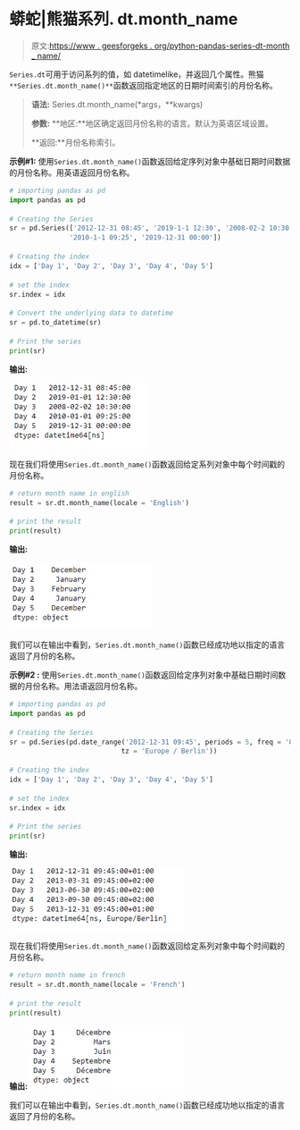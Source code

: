 # 蟒蛇|熊猫系列. dt.month_name

> 原文:[https://www . geesforgeks . org/python-pandas-series-dt-month _ name/](https://www.geeksforgeeks.org/python-pandas-series-dt-month_name/)

`Series.dt`可用于访问系列的值，如 datetimelike，并返回几个属性。熊猫 `**Series.dt.month_name()**`函数返回指定地区的日期时间索引的月份名称。

> **语法:** Series.dt.month_name(*args，**kwargs)
> 
> **参数:**
> **地区:**地区确定返回月份名称的语言。默认为英语区域设置。
> 
> **返回:**月份名称索引。

**示例#1:** 使用`Series.dt.month_name()`函数返回给定序列对象中基础日期时间数据的月份名称。用英语返回月份名称。

```py
# importing pandas as pd
import pandas as pd

# Creating the Series
sr = pd.Series(['2012-12-31 08:45', '2019-1-1 12:30', '2008-02-2 10:30',
               '2010-1-1 09:25', '2019-12-31 00:00'])

# Creating the index
idx = ['Day 1', 'Day 2', 'Day 3', 'Day 4', 'Day 5']

# set the index
sr.index = idx

# Convert the underlying data to datetime 
sr = pd.to_datetime(sr)

# Print the series
print(sr)
```

**输出:**

![](img/b894302059abf4db9ded8fe3e0dfccdb.png)

现在我们将使用`Series.dt.month_name()`函数返回给定系列对象中每个时间戳的月份名称。

```py
# return month name in english
result = sr.dt.month_name(locale = 'English')

# print the result
print(result)
```

**输出:**

![](img/dd35c231bc6e8378aa7b69e14886274a.png)

我们可以在输出中看到，`Series.dt.month_name()`函数已经成功地以指定的语言返回了月份的名称。

**示例#2 :** 使用`Series.dt.month_name()`函数返回给定序列对象中基础日期时间数据的月份名称。用法语返回月份名称。

```py
# importing pandas as pd
import pandas as pd

# Creating the Series
sr = pd.Series(pd.date_range('2012-12-31 09:45', periods = 5, freq = 'Q',
                            tz = 'Europe / Berlin'))

# Creating the index
idx = ['Day 1', 'Day 2', 'Day 3', 'Day 4', 'Day 5']

# set the index
sr.index = idx

# Print the series
print(sr)
```

**输出:**

![](img/a59eaf2160751696ba717b2ca4e60bff.png)

现在我们将使用`Series.dt.month_name()`函数返回给定系列对象中每个时间戳的月份名称。

```py
# return month name in french
result = sr.dt.month_name(locale = 'French')

# print the result
print(result)
```

**输出:**
![](img/9a97539734066a00f56272c7cf514b29.png)

我们可以在输出中看到，`Series.dt.month_name()`函数已经成功地以指定的语言返回了月份的名称。